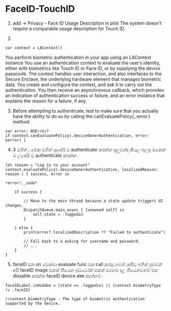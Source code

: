 # FaceID-TouchID
1. add -> Privacy - Face ID Usage Description in plist 
The system doesn’t require a comparable usage description for Touch ID.

2. 
```
var context = LAContext()
```
You perform biometric authentication in your app using an LAContext instance
You use an authentication context to evaluate the user’s identity, either with biometrics like Touch ID or Face ID, or by supplying the device passcode. The context handles user interaction, and also interfaces to the Secure Enclave, the underlying hardware element that manages biometric data. You create and configure the context, and ask it to carry out the authentication. You then receive an asynchronous callback, which provides an indication of authentication success or failure, and an error instance that explains the reason for a failure, if any.

3. Before attempting to authenticate, test to make sure that you actually have the ability to do so by calling the canEvaluatePolicy(_:error:) method:
```
var error: NSError?
if context.canEvaluatePolicy(.deviceOwnerAuthentication, error: &error) { 
```

4. 3 මගින් , මේක මගින් යුසේර් ව authenticate  කරන්න පුලුවන්ද කියල බලපු එකෙන් ම උසේර් ව authenticate කරන්න .
```
let reason = "Log in to your account"
context.evaluatePolicy(.deviceOwnerAuthentication, localizedReason: reason ) { success, error in

*error!._code*

    if success {

        // Move to the main thread because a state update triggers UI changes.
        DispatchQueue.main.async { [unowned self] in
            self.state = .loggedin
        }

    } else {
        print(error?.localizedDescription ?? "Failed to authenticate")

        // Fall back to a asking for username and password.
        // ...
    }
}
```
5. faceID එක on  වෙනවා evaluate func එක call කරපු ගමන් ;අපිට ඉතින් පුළුවන් අපි faceID image එකක් තියෙන බුට්ටෝන් එකක් එහෙම දාල තියෙනවනම් එක dissable කරන්න faceID device eke නැත්නම් .

```
faceIDLabel.isHidden = (state == .loggedin) || (context.biometryType != .faceID)

//context.biometryType - The type of biometric authentication supported by the device.
```
